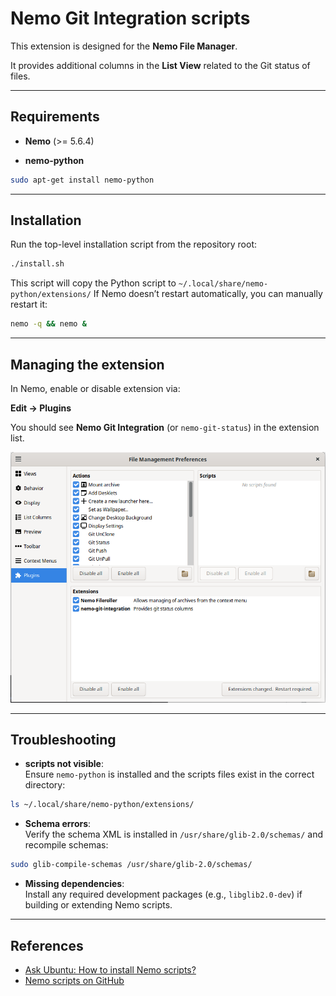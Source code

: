# Nemo Git Integration scripts

This extension is designed for the **Nemo File Manager**. 

It provides additional columns in the **List View** related to the Git status of files.

---

## Requirements

- **Nemo** (>= 5.6.4)  

- **nemo-python**

```bash
sudo apt-get install nemo-python
```

---

## Installation

Run the top-level installation script from the repository root:

```bash
./install.sh
```

This script will copy the Python script to `~/.local/share/nemo-python/extensions/`
If Nemo doesn’t restart automatically, you can manually restart it:

```bash
nemo -q && nemo &
```

---

## Managing the extension

In Nemo, enable or disable extension via:  

**Edit → Plugins**

You should see **Nemo Git Integration** (or `nemo-git-status`) in the extension list.

![img.png](img.png)

---

## Troubleshooting

- **scripts not visible**:  
  Ensure `nemo-python` is installed and the scripts files exist in the correct directory:

```bash
ls ~/.local/share/nemo-python/extensions/
```

- **Schema errors**:  
  Verify the schema XML is installed in `/usr/share/glib-2.0/schemas/` and recompile schemas:

```bash
sudo glib-compile-schemas /usr/share/glib-2.0/schemas/
```

- **Missing dependencies**:  
  Install any required development packages (e.g., `libglib2.0-dev`) if building or extending Nemo scripts.

---

## References

- [Ask Ubuntu: How to install Nemo scripts?](https://askubuntu.com/questions/824719/how-to-install-nemo-scripts)  
- [Nemo scripts on GitHub](https://github.com/linuxmint/nemo-scripts)

